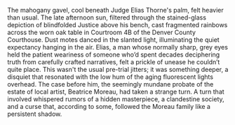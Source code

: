 The mahogany gavel, cool beneath Judge Elias Thorne's palm, felt heavier than usual. The late afternoon sun, filtered through the stained-glass depiction of blindfolded Justice above his bench, cast fragmented rainbows across the worn oak table in Courtroom 4B of the Denver County Courthouse.  Dust motes danced in the slanted light, illuminating the quiet expectancy hanging in the air. Elias, a man whose normally sharp, grey eyes held the patient weariness of someone who’d spent decades deciphering truth from carefully crafted narratives, felt a prickle of unease he couldn’t quite place. This wasn't the usual pre-trial jitters; it was something deeper, a disquiet that resonated with the low hum of the aging fluorescent lights overhead.  The case before him, the seemingly mundane probate of the estate of  local artist, Beatrice Moreau, had taken a strange turn. A turn that involved whispered rumors of a hidden masterpiece, a clandestine society, and a curse that, according to some, followed the Moreau family like a persistent shadow.
